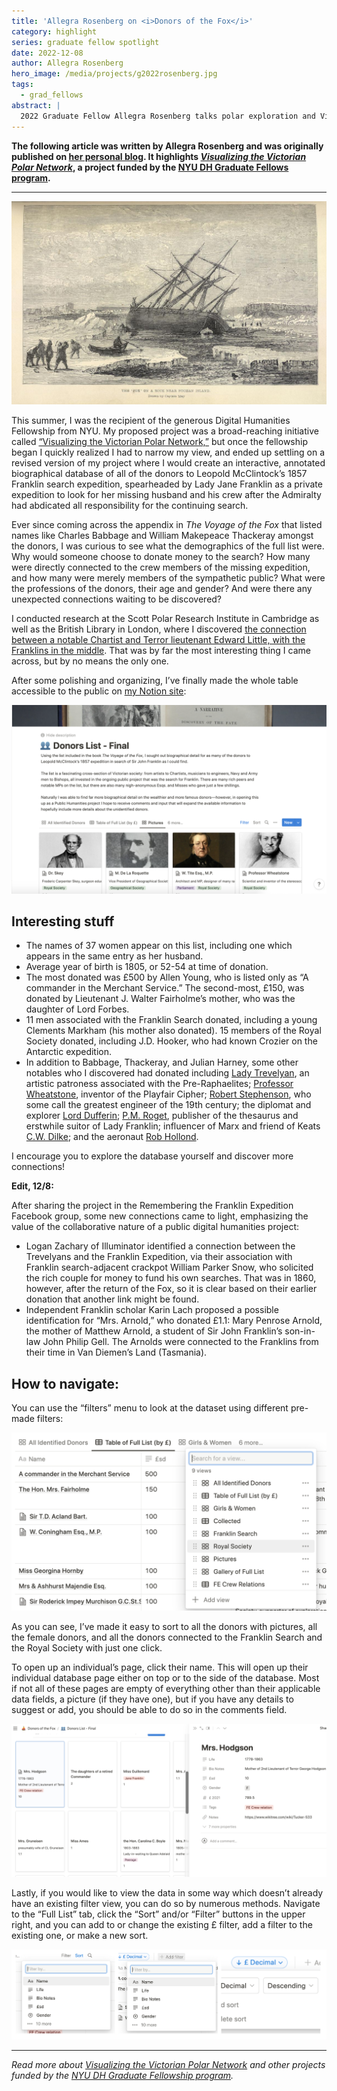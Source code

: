 ```yaml
---
title: 'Allegra Rosenberg on <i>Donors of the Fox</i>'
category: highlight
series: graduate fellow spotlight
date: 2022-12-08
author: Allegra Rosenberg
hero_image: /media/projects/g2022rosenberg.jpg
tags:
  - grad_fellows
abstract: |
  2022 Graduate Fellow Allegra Rosenberg talks polar exploration and Victorian social network analysis.
---
```


**The following article was written by Allegra Rosenberg and was originally published on [her personal blog](https://allegrarosenberg.com/polar/2022/12/07/the-donors-of-the-fox/). It highlights _[Visualizing the Victorian Polar Network](/projects/g2022rosenberg/)_, a project funded by the [NYU DH Graduate Fellows program](/funding/grad-fellowships/).**

---

![The 'Fox' on a rock near Buchan Island, drawn by Captain May](/media/projects/g2022rosenberg.jpg)

This summer, I was the recipient of the generous Digital Humanities Fellowship from NYU. My proposed project was a broad-reaching initiative called [“Visualizing the Victorian Polar Network,”](/projects/g2022rosenberg/) but once the fellowship began I quickly realized I had to narrow my view, and ended up settling on a revised version of my project where I would create an interactive, annotated biographical database of all of the donors to Leopold McClintock’s 1857 Franklin search expedition, spearheaded by Lady Jane Franklin as a private expedition to look for her missing husband and his crew after the Admiralty had abdicated all responsibility for the continuing search.

Ever since coming across the appendix in _The Voyage of the Fox_ that listed names like Charles Babbage and William Makepeace Thackeray amongst the donors, I was curious to see what the demographics of the full list were. Why would someone choose to donate money to the search? How many were directly connected to the crew members of the missing expedition, and how many were merely members of the sympathetic public? What were the professions of the donors, their age and gender? And were there any unexpected connections waiting to be discovered?

I conducted research at the Scott Polar Research Institute in Cambridge as well as the British Library in London, where I discovered [the connection between a notable Chartist and Terror lieutenant Edward Little, with the Franklins in the middle](https://allegrarosenberg.com/polar/2022/07/14/g-julian-harney-the-1857-franklin-search/). That was by far the most interesting thing I came across, but by no means the only one.

After some polishing and organizing, I’ve finally made the whole table accessible to the public on [my Notion site](https://allegrarosenberg.notion.site/9d3c4db5a6f743668405ef7166729358?v=25c9bbaa820c4542b8e1a6278f5ec7c7):

![Screenshot of donors list dataset](/media/news/donors-fox-screenshot1.png)

## Interesting stuff

- The names of 37 women appear on this list, including one which appears in the same entry as her husband.
- Average year of birth is 1805, or 52-54 at time of donation.
- The most donated was £500 by Allen Young, who is listed only as “A commander in the Merchant Service.” The second-most, £150, was donated by Lieutenant J. Walter Fairholme’s mother, who was the daughter of Lord Forbes.
- 11 men associated with the Franklin Search donated, including a young Clements Markham (his mother also donated). 15 members of the Royal Society donated, including J.D. Hooker, who had known Crozier on the Antarctic expedition.
- In addition to Babbage, Thackeray, and Julian Harney, some other notables who I discovered had donated including [Lady Trevelyan](https://en.wikipedia.org/wiki/Pauline,_Lady_Trevelyan), an artistic patroness associated with the Pre-Raphaelites; [Professor Wheatstone](https://en.wikipedia.org/wiki/Charles_Wheatstone), inventor of the Playfair Cipher; [Robert Stephenson](https://en.wikipedia.org/wiki/Robert_Stephenson), who some call the greatest engineer of the 19th century; the diplomat and explorer [Lord Dufferin](https://en.wikipedia.org/wiki/Frederick_Hamilton-Temple-Blackwood,_1st_Marquess_of_Dufferin_and_Ava); [P.M. Roget](https://en.wikipedia.org/wiki/Peter_Mark_Roget), publisher of the thesaurus and erstwhile suitor of Lady Franklin; influencer of Marx and friend of Keats [C.W. Dilke](https://en.wikipedia.org/wiki/Charles_Wentworth_Dilke); and the aeronaut [Rob Hollond](https://en.wikipedia.org/wiki/Robert_Hollond).

I encourage you to explore the database yourself and discover more connections!

**Edit, 12/8:**

After sharing the project in the Remembering the Franklin Expedition Facebook group, some new connections came to light, emphasizing the value of the collaborative nature of a public digital humanities project:

- Logan Zachary of Illuminator identified a connection between the Trevelyans and the Franklin Expedition, via their association with Franklin search-adjacent crackpot William Parker Snow, who solicited the rich couple for money to fund his own searches. That was in 1860, however, after the return of the Fox, so it is clear based on their earlier donation that another link might be found.
- Independent Franklin scholar Karin Lach proposed a possible identification for “Mrs. Arnold,” who donated £1.1: Mary Penrose Arnold, the mother of Matthew Arnold, a student of Sir John Franklin’s son-in-law John Philip Gell. The Arnolds were connected to the Franklins from their time in Van Diemen’s Land (Tasmania).

## How to navigate:

You can use the “filters” menu to look at the dataset using different pre-made filters:

![filters UI screenshot](/media/news/donors-fox-screenshot2.png)

As you can see, I’ve made it easy to sort to all the donors with pictures, all the female donors, and all the donors connected to the Franklin Search and the Royal Society with just one click.

To open up an individual’s page, click their name. This will open up their individual database page either on top or to the side of the database. Most if not all of these pages are empty of everything other than their applicable data fields, a picture (if they have one), but if you have any details to suggest or add, you should be able to do so in the comments field.

![comments UI screenshot](/media/news/donors-fox-screenshot3.png)

Lastly, if you would like to view the data in some way which doesn’t already have an existing filter view, you can do so by numerous methods. Navigate to the “Full List” tab, click the “Sort” and/or “Filter” buttons in the upper right, and you can add to or change the existing £ filter, add a filter to the existing one, or make a new sort.

![multi filter screenshot](/media/news/donors-fox-screenshot4.png)

---

_Read more about [Visualizing the Victorian Polar Network](/projects/g2022rosenberg/) and other projects funded by the [NYU DH Graduate Fellowship program](/projects/fellowships/)._
